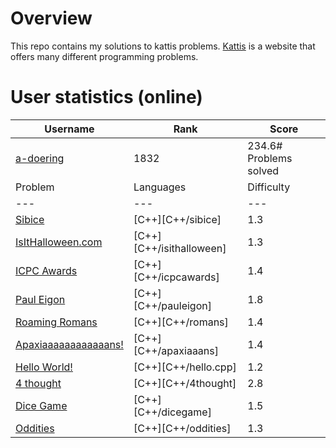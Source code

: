 # Overview
This repo contains my solutions to kattis problems. [Kattis](https://open.kattis.com/) is a website that offers many different programming problems.
# User statistics (online)
Username|Rank|Score
---|---|---
[a-doering](https://open.kattis.com/users/a-doering)|1832|234.6# Problems solved
Problem|Languages|Difficulty
---|---|---
[Sibice](https://open.kattis.com/problems/sibice)|[C++][C++/sibice]|1.3
[IsItHalloween.com](https://open.kattis.com/problems/isithalloween)|[C++][C++/isithalloween]|1.3
[ICPC Awards](https://open.kattis.com/problems/icpcawards)|[C++][C++/icpcawards]|1.4
[Paul Eigon](https://open.kattis.com/problems/pauleigon)|[C++][C++/pauleigon]|1.8
[Roaming Romans](https://open.kattis.com/problems/romans)|[C++][C++/romans]|1.4
[Apaxiaaaaaaaaaaaans!](https://open.kattis.com/problems/apaxiaaans)|[C++][C++/apaxiaaans]|1.4
[Hello World!](https://open.kattis.com/problems/hello)|[C++][C++/hello.cpp]|1.2
[4 thought](https://open.kattis.com/problems/4thought)|[C++][C++/4thought]|2.8
[Dice Game](https://open.kattis.com/problems/dicegame)|[C++][C++/dicegame]|1.5
[Oddities](https://open.kattis.com/problems/oddities)|[C++][C++/oddities]|1.3
